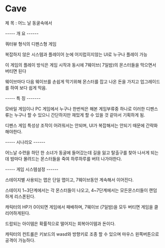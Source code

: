 # Cave
제 목 : 어느 날 동굴속에서

----- 개 요 ------

쿼터뷰 형식의 디펜스형 게임

복잡하지 않은 시스템과 플레이어 눈에 어지럽히지않는 UI로 누구나 플레이 가능

이 게임의 플레이 방식은 게임 시작과 동시에 7웨이브( 7일밤)의 몬스터들을 막으면서 버티면 된다

웨이브마다 다음 웨이브를 손쉽게 막기위해 몬스터를 잡고 나온 돈을 가지고 업그레이드를 하여 보다 쉽게 막음.

----- 특 징 -------

모바일 게임이나 PC 게임에서 누구나 한번씩은 해본 게임부류중 하나로 이러한 디펜스류는 누구나 할 수 있으니 간단하지만 재밌게 할 수 있을 것 같아서 기획하게 됨.

디펜스 게임 특성상 조작이 어려워서는 안되며, UI가 복잡해서는 안되기 때문에 간략화 해야한다.


----- 시나리오 ------

어느날 수련을 하던 한 소녀가 동굴에 들어갔는데 길을 잃고 탈출구를 찾아 나서게 되는데 밤마다 몰려드는 몬스터들을 죽여 하루하루를 버텨 나가야한다.

----- 게임 시스템설정 ------

스테이지별 사용되는 맵은 단일 맵이고, 7웨이브동안 계속해서 이어진다.

스테이지 1~3단계에서는 각 몬스터들이 나오고, 4~7단계에서는 모든몬스터들이 랜덤하게 리스폰된다.

캐릭터의 HP가 0이되면 게임에서 패배하며, 7웨이브 (7일밤)을 모두 버티면 게임을 클리어하게된다.

드랍되는 아이템은 확률적으로 떨어지는 회복아이템과 돈이다.

캐릭터의 컨트롤은 키보드의 wasd와 방향키로 조종 할 수 있으며 마우스 왼쪽버튼으로 공격이 가능하다.

